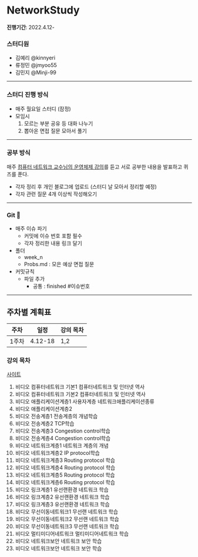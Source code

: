 # NetworkStudy
**진행기간**: 2022.4.12-

### 스터디원 

+ 김예리 @kinnyeri
+ 류정민 @jmyoo55
+ 김민지 @Minji-99
---
### 스터디 진행 방식
- 매주 월요일 스터디 (잠정)
- 모임시
   1. 모르는 부분 공유 등 대화 나누기
   2. 뽑아온 면접 질문 모아서 풀기
---
### 공부 방식
매주 [컴퓨터 네트워크 교수님의 운영체제 강의](http://www.kocw.net/home/cview.do?mty=p&kemId=1169634)를 듣고 서로 공부한 내용을 발표하고 퀴즈를 푼다. 
- 각자 정리 후 개인 블로그에 업로드 (스터디 날 모아서 정리할 예정)
- 각자 관련 질문 4개 이상씩 작성해오기
---
### Git 🌱
- 매주 이슈 파기
   - 커밋에 이슈 번호 포함 필수
    - 각자 정리한 내용 링크 달기
- 폴더
   - week_n
    - Probs.md : 모은 예상 면접 질문
- 커밋규칙
   - 파일 추가
      - 공통 : finished #이슈번호
---
## 주차별 계획표
|주차|일정|강의 목차|
|------|---|---|
|1주차|4.12-18|1,2|
### 강의 목차
[사이트](http://www.kocw.net/home/cview.do?mty=p&kemId=1169634)
1.	비디오	컴퓨터네트워크 기본1	컴퓨터네트워크 및 인터넷 역사
2.	비디오	컴퓨터네트워크 기본2	컴퓨터네트워크 및 인터넷 역사
3.	비디오	애플리케이션계층1	사용자계층 네트워크애플리케이션종류
4.	비디오	애플리케이션계층2
5.	비디오	전송계층1	전송계층의 개념학습
6.	비디오	전송계층2	TCP학습	
7.	비디오	전송계층3	Congestion control학습
8.	비디오	전송계층4	Congestion control학습
9.	비디오	네트워크계층1	네트워크 계층의 개념
10.	비디오	네트워크계층2	IP protocol학습
11.	비디오	네트워크계층3	Routing protocol 학습
12.	비디오	네트워크계층4	Routing protocol 학습	
13.	비디오	네트워크계층5	Routing protocol 학습
14.	비디오	네트워크계층6	Routing protocol 학습
15.	비디오	링크계층1	유선랜환경 네트워크 학습
16. 비디오	링크계층2	유선랜환경 네트워크 학습	
17. 비디오	링크계층3	유선랜환경 네트워크 학습
18. 비디오	무선이동네트워크1	무선랜 네트워크 학습	
19. 비디오	무선이동네트워크2	무선랜 네트워크 학습	
20. 비디오	무선이동네트워크3	무선랜 네트워크 학습	
21. 비디오	멀티미디어네트워크	멀티미디어네트워크 학습
22. 비디오	네트워크보안	네트워크 보안 학습
23. 비디오	네트워크보안	네트워크 보안 학습
